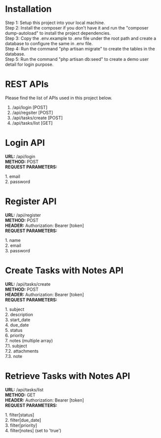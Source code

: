 # Installation

Step 1: Setup this project into your local machine. <br />
Step 2: Install the composer if you don't have it and run the "composer dump-autoload" to install the project dependencies. <br />
Step 3: Copy the .env.example to .env file under the root path and create a database to configure the same in .env file. <br />
Step 4: Run the command "php artisan migrate" to create the tables in the database. <br />
Step 5: Run the command "php artisan db:seed" to create a demo user detail for login purpose. 

# REST APIs

Please find the list of APIs used in this project below. <br />

1. <project url with public>/api/login [POST]
2. <project url with public>/api/regsiter [POST]
3. <project url with public>/api/tasks/create [POST]
4. <project url with public>/api/tasks/list [GET]
  
# Login API
  
  <b>URL:</b> /api/login <br />
  <b>METHOD:</b> POST <br />
  <b>REQUEST PARAMETERS:</b>  <br />
  <p>
  1. email <br />
  2. password
  </p>
  
# Register API
  
  <b>URL:</b> /api/register <br />
  <b>METHOD:</b> POST <br />
  <b>HEADER:</b> Authorization: Bearer [token] <br />
  <b>REQUEST PARAMETERS:</b>  <br />
  <p>
  1. name <br />
  2. email <br />
  3. password
  </p>
  
# Create Tasks with Notes API
  
  <b>URL:</b> /api/tasks/create <br />
  <b>METHOD:</b> POST <br />
  <b>HEADER:</b> Authorization: Bearer [token] <br />
  <b>REQUEST PARAMETERS:</b>  <br />
  <p>
  1. subject <br />
  2. description <br />
  3. start_date <br />
  4. due_date <br />
  5. status <br />
  6. priority <br />
  7. notes (multiple array) <br />
      7.1. subject <br />
      7.2. attachments <br />
      7.3. note <br />
  </p>
  
# Retrieve Tasks with Notes API
  
  <b>URL:</b> /api/tasks/list <br />
  <b>METHOD:</b> GET <br />
  <b>HEADER:</b> Authorization: Bearer [token] <br />
  <b>REQUEST PARAMETERS:</b>  <br />
  <p>
  1. filter[status] <br />
  2. filter[due_date] <br />
  3. filter[priority] <br />
  4. filter[notes] (set to 'true') <br />